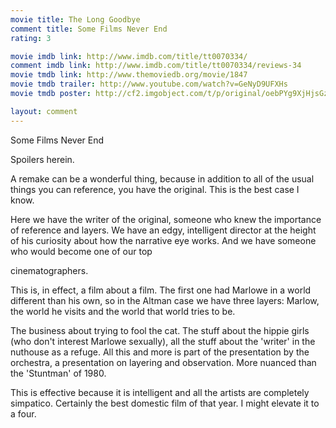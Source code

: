 ```yaml
---
movie title: The Long Goodbye
comment title: Some Films Never End
rating: 3

movie imdb link: http://www.imdb.com/title/tt0070334/
comment imdb link: http://www.imdb.com/title/tt0070334/reviews-34
movie tmdb link: http://www.themoviedb.org/movie/1847
movie tmdb trailer: http://www.youtube.com/watch?v=GeNyD9UFXHs
movie tmdb poster: http://cf2.imgobject.com/t/p/original/oebPYg9XjHjsGzjWwrM8fuHkHOU.jpg

layout: comment
---
```


Some Films Never End

Spoilers herein.

A remake can be a wonderful thing, because in addition to all of the usual things you can  reference, you have the original. This is the best case I know.

Here we have the writer of the original, someone who knew the importance of reference  and layers. We have an edgy, intelligent director at the height of his curiosity about how  the narrative eye works. And we have someone who would become one of our top

cinematographers.

This is, in effect, a film about a film. The first one had Marlowe in a world different than  his own, so in the Altman case we have three layers: Marlow, the world he visits and the  world that world tries to be.

The business about trying to fool the cat. The stuff about the hippie girls (who don't  interest Marlowe sexually), all the stuff about the 'writer' in the nuthouse as a refuge. All  this and more is part of the presentation by the orchestra, a presentation on layering and  observation. More nuanced than the 'Stuntman' of 1980.

This is effective because it is intelligent and all the artists are completely simpatico.  Certainly the best domestic film of that year. I might elevate it to a four.